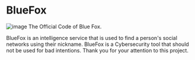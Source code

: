 # BlueFox
![image](https://github.com/user-attachments/assets/0b446286-4341-4cd1-b2da-ed01948f89bc)
The Official Code of Blue Fox.

BlueFox is an intelligence service that is used to find a person's social networks using their nickname. BlueFox is a Cybersecurity tool that should not be used for bad intentions. Thank you for your attention to this project.
